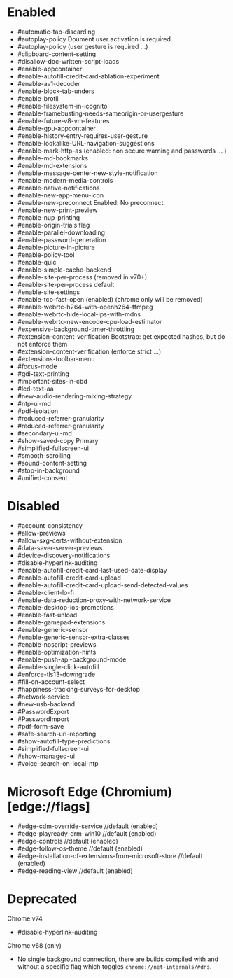 Enabled
=======

* #automatic-tab-discarding
* #autoplay-policy					Doument user activation is required.
* #autoplay-policy                  (user gesture is required ...)
* #clipboard-content-setting
* #disallow-doc-written-script-loads
* #enable-appcontainer
* #enable-autofill-credit-card-ablation-experiment
* #enable-av1-decoder
* #enable-block-tab-unders
* #enable-brotli
* #enable-filesystem-in-icognito
* #enable-framebusting-needs-sameorigin-or-usergesture 
* #enable-future-v8-vm-features
* #enable-gpu-appcontainer
* #enable-history-entry-requires-user-gesture
* #enable-lookalike-URL-navigation-suggestions
* #enable-mark-http-as (enabled: non secure warning and passwords ... )
* #enable-md-bookmarks
* #enable-md-extensions
* #enable-message-center-new-style-notification
* #enable-modern-media-controls
* #enable-native-notifications
* #enable-new-app-menu-icon
* #enable-new-preconnect				Enabled: No preconnect.
* #enable-new-print-preview
* #enable-nup-printing
* #enable-origin-trials flag
* #enable-parallel-downloading
* #enable-password-generation
* #enable-picture-in-picture
* #enable-policy-tool
* #enable-quic
* #enable-simple-cache-backend
* #enable-site-per-process 			(removed in v70+)
* #enable-site-per-process     default
* #enable-site-settings
* #enable-tcp-fast-open (enabled)       (chrome only will be removed)
* #enable-webrtc-h264-with-openh264-ffmpeg
* #enable-webrtc-hide-local-ips-with-mdns
* #enable-webrtc-new-encode-cpu-load-estimator
* #expensive-background-timer-throttling
* #extension-content-verification		Bootstrap: get expected hashes, but do not enforce them
* #extension-content-verification       (enforce strict ...)
* #extensions-toolbar-menu
* #focus-mode
* #gdi-text-printing
* #important-sites-in-cbd
* #lcd-text-aa
* #new-audio-rendering-mixing-strategy
* #ntp-ui-md
* #pdf-isolation
* #reduced-referrer-granularity
* #reduced-referrer-granularity
* #secondary-ui-md
* #show-saved-copy					Primary
* #simplified-fullscreen-ui
* #smooth-scrolling
* #sound-content-setting
* #stop-in-background
* #unified-consent


Disabled
=======

* #account-consistency
* #allow-previews
* #allow-sxg-certs-without-extension
* #data-saver-server-previews
* #device-discovery-notifications
* #disable-hyperlink-auditing
* #enable-autofill-credit-card-last-used-date-display
* #enable-autofill-credit-card-upload
* #enable-autofill-credit-card-upload-send-detected-values
* #enable-client-lo-fi
* #enable-data-reduction-proxy-with-network-service
* #enable-desktop-ios-promotions
* #enable-fast-unload
* #enable-gamepad-extensions
* #enable-generic-sensor
* #enable-generic-sensor-extra-classes
* #enable-noscript-previews
* #enable-optimization-hints
* #enable-push-api-background-mode
* #enable-single-click-autofill
* #enforce-tls13-downgrade
* #fill-on-account-select
* #happiness-tracking-surveys-for-desktop
* #network-service
* #new-usb-backend
* #PasswordExport
* #PasswordImport
* #pdf-form-save
* #safe-search-url-reporting
* #show-autofill-type-predictions
* #simplified-fullscreen-ui
* #show-managed-ui
* #voice-search-on-local-ntp


Microsoft Edge (Chromium) [edge://flags]
=======

* #edge-cdm-override-service  //default (enabled)
* #edge-playready-drm-win10  //default (enabled)
* #edge-controls //default (enabled)
* #edge-follow-os-theme //default (enabled)
* #edge-installation-of-extensions-from-microsoft-store //default (enabled)
* #edge-reading-view //default (enabled)


Deprecated
=======

Chrome v74 
* #disable-hyperlink-auditing

Chrome v68 (only)
* No single background connection, there are builds compiled with and without a specific flag which toggles `chrome://net-internals/#dns`.
